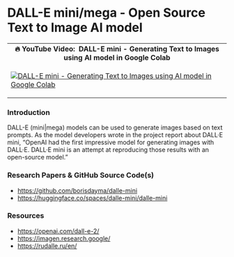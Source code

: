 # DALL-E mini/mega - Open Source Text to Image AI model # 

<table class="table table-striped table-bordered table-vcenter">
    <tr>
        <td align="center"><b>🔥&nbsp;YouTube Video:&nbsp; DALL-E mini - Generating Text to Images using AI model in Google Colab</b></td>
    </tr>
    <tr>
        <td>
            <div>
                
[![DALL-E mini - Generating Text to Images using AI model in Google Colab](https://img.youtube.com/vi/emnpYD6-90c/0.jpg)](https://www.youtube.com/watch?v=emnpYD6-90c)

  </tr>
</table>

### Introduction ###
DALL-E (mini|mega) models can be used to generate images based on text prompts. 
As the model developers wrote in the project report about DALL·E mini, “OpenAI had the first impressive model for generating images with DALL·E. DALL·E mini is an attempt at reproducing those results with an open-source model.”


### Research Papers & GitHub Source Code(s) ###
- https://github.com/borisdayma/dalle-mini
- https://huggingface.co/spaces/dalle-mini/dalle-mini


### Resources ###
- https://openai.com/dall-e-2/
- https://imagen.research.google/
- https://rudalle.ru/en/
